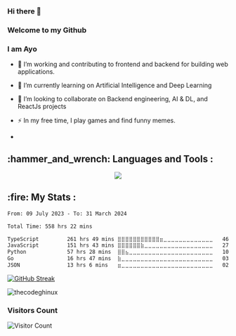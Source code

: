 ### Hi there 👋

### Welcome to my Github

### I am Ayo


- 🔭 I’m working and contributing to frontend and backend for building web applications.

- 🌱 I’m currently learning on Artificial Intelligence and Deep Learning

- 👯 I’m looking to collaborate on Backend engineering, AI & DL, and ReactJs projects

- ⚡ In my free time, I play games and find funny memes.
- 

<h2>  :hammer_and_wrench: Languages and Tools : </h2>
  
<p align="center">
  <a href="https://skillicons.dev">
    <img src="https://skillicons.dev/icons?i=tensorflow,py,js,ts,nodejs,express,django,fastapi,flask,mongodb,mysql,react,redux,nextjs,git,github,kubernetes,docker,c,vim,emacs" />
  </a>
</p>


<h2>  :fire: My Stats : </h2>

<!--START_SECTION:waka-->

```txt
From: 09 July 2023 - To: 31 March 2024

Total Time: 558 hrs 22 mins

TypeScript         261 hrs 49 mins ⣿⣿⣿⣿⣿⣿⣿⣿⣿⣿⣿⣶⣀⣀⣀⣀⣀⣀⣀⣀⣀⣀⣀⣀⣀   46.89 %
JavaScript         151 hrs 43 mins ⣿⣿⣿⣿⣿⣿⣷⣀⣀⣀⣀⣀⣀⣀⣀⣀⣀⣀⣀⣀⣀⣀⣀⣀⣀   27.17 %
Python             57 hrs 28 mins  ⣿⣿⣦⣀⣀⣀⣀⣀⣀⣀⣀⣀⣀⣀⣀⣀⣀⣀⣀⣀⣀⣀⣀⣀⣀   10.29 %
Go                 16 hrs 47 mins  ⣷⣀⣀⣀⣀⣀⣀⣀⣀⣀⣀⣀⣀⣀⣀⣀⣀⣀⣀⣀⣀⣀⣀⣀⣀   03.01 %
JSON               13 hrs 6 mins   ⣶⣀⣀⣀⣀⣀⣀⣀⣀⣀⣀⣀⣀⣀⣀⣀⣀⣀⣀⣀⣀⣀⣀⣀⣀   02.35 %
```

<!--END_SECTION:waka-->

<div>
  
  <a href="https://git.io/streak-stats"><img src="https://streak-stats.demolab.com?user=thecodeghinux&theme=prussian&hide_border=true&border_radius=12&card_width=350" alt="GitHub Streak" /></a>
  <p><img src="https://github-readme-stats.vercel.app/api/top-langs?username=thecodeghinux&show_icons=true&locale=en&layout=compact&theme=prussian&hide_border=true&border_radius=12&card_width=350" alt="thecodeghinux"/></p>
  
  <!--[![GitHub stats](https://github-readme-stats.vercel.app/api?username=thecodeghinux&theme=prussian&hide_border=true&border_radius=12&card_width=350)](https://github.com/thecodeghinux/github-readme-stats)-->
</div>


<!--
**TheCodeGhinux/TheCodeGhinux** is a ✨ _special_ ✨ repository because its `README.md` (this file) appears on your GitHub profile.

Here are some ideas to get you started:

- 🔭 I’m currently working on ...
- 🌱 I’m currently learning ...
- 👯 I’m looking to collaborate on ...
- 🤔 I’m looking for help with ...
- 💬 Ask me about ...
- 📫 How to reach me: ...
- 😄 Pronouns: ...
- ⚡ Fun fact: ...
-->

### Visitors Count

![Visitor Count](https://profile-counter.glitch.me/{thecodeghinux}/count.svg)
